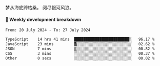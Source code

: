 梦从海底跨枯桑。
阅尽银河风浪。


#### 📝 Weekly development breakdown

<!--START_SECTION:waka-->

```txt
From: 20 July 2024 - To: 27 July 2024

TypeScript    14 hrs 41 mins  ████████████████████████░   96.17 %
JavaScript    23 mins         ▓░░░░░░░░░░░░░░░░░░░░░░░░   02.62 %
JSON          7 mins          ▒░░░░░░░░░░░░░░░░░░░░░░░░   00.82 %
CSS           3 mins          ░░░░░░░░░░░░░░░░░░░░░░░░░   00.37 %
Other         0 secs          ░░░░░░░░░░░░░░░░░░░░░░░░░   00.02 %
```

<!--END_SECTION:waka-->



